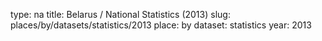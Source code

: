 type: na
title: Belarus / National Statistics (2013)
slug: places/by/datasets/statistics/2013
place: by
dataset: statistics
year: 2013

